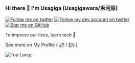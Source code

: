 ### Hi there :wave: I'm Usagiga (Usagigawara/兎河原)

[![Follow me on twitter](https://img.shields.io/twitter/follow/usagiga_?label=Follow%20%40usagiga_&style=social)](https://twitter.com/usagiga_)
[![Follow my dev account on twitter](https://img.shields.io/twitter/follow/usagiga_dev?label=Follow%20%40usagiga_dev&style=social)](https://twitter.com/usagiga_dev)
[![Star me on GitHub](https://img.shields.io/github/followers/usagiga?style=social)](https://github.com/usagiga)

To improve our lives, learn tech :pencil:

See more on My Profile ( [JP](https://usagiga.me/) / [EN](https://usagiga.me/en/) )

![Top Langs](https://github-readme-stats.vercel.app/api/top-langs/?username=usagiga&layout=compact)
